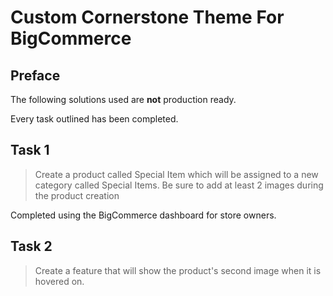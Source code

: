 # Custom Cornerstone Theme For BigCommerce

## Preface

The following solutions used are **not** production ready.

Every task outlined has been completed.


## Task 1
> Create a product called Special Item which will be assigned to a new category called Special Items. Be sure to add at least 2 images during the product creation 

Completed using the BigCommerce dashboard for store owners.

## Task 2
> Create a feature that will show the product's second image when it is hovered on. 